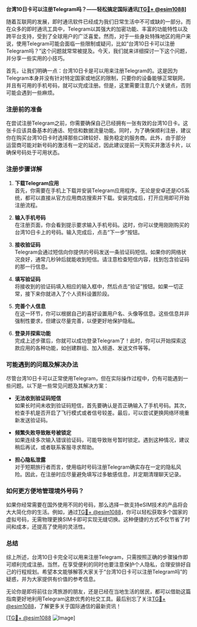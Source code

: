 **台湾10日卡可以注册Telegram吗？——轻松搞定国际通讯[[TG💪+ @esim1088](https://t.me/s/esim1088)]**

随着互联网的发展，即时通讯软件已经成为我们日常生活中不可或缺的一部分。而在众多的即时通讯工具中，Telegram以其强大的加密功能、丰富的功能特性以及跨平台支持，受到了全球用户的广泛喜爱。然而，对于一些身处特殊地区的用户来说，使用Telegram可能会面临一些限制或疑问，比如“台湾10日卡可以注册Telegram吗？”这个问题就常常被提及。今天，我们就来详细探讨一下这个问题，并分享一些实用的小技巧。

首先，让我们明确一点：台湾10日卡是可以用来注册Telegram的。这是因为Telegram本身并没有针对特定国家或地区的限制，只要你的设备能够正常联网，并且有可用的手机号码，就可以完成注册。但是，这里需要注意几个关键点，否则可能会遇到一些麻烦。

### 注册前的准备

在尝试注册Telegram之前，你需要确保自己已经拥有一张有效的台湾10日卡。这张卡应该具备基本的通话、短信和数据流量功能。同时，为了确保顺利注册，建议你在购买台湾10日卡时选择那些口碑较好、服务稳定的服务商。此外，由于部分运营商可能对新号码的激活有一定的延迟，因此建议提前一天购买并激活卡片，以确保号码处于可用状态。

### 注册步骤详解

1. **下载Telegram应用**  
   首先，你需要在手机上下载并安装Telegram应用程序。无论是安卓还是iOS系统，都可以直接从官方应用商店搜索并下载。安装完成后，打开应用即可开始注册流程。

2. **输入手机号码**  
   在注册页面，你会看到提示要求输入手机号码。这时，你可以使用刚刚购买的台湾10日卡上的号码。输入完成后，点击“下一步”按钮。

3. **接收验证码**  
   Telegram会通过短信向你提供的号码发送一条验证码短信。如果你的网络状况良好，通常几秒钟后就能收到短信。请注意检查短信内容，找到包含验证码的那一行信息。

4. **填写验证码**  
   将接收到的验证码填入相应的输入框中，然后点击“验证”按钮。如果一切正常，接下来你就进入了个人资料设置阶段。

5. **完善个人信息**  
   在这一环节，你可以根据自己的喜好设置用户名、头像等信息。这些信息并非强制性要求，但建议尽量完善，以便更好地保护隐私。

6. **登录并探索功能**  
   完成上述步骤后，你就可以成功登录Telegram了！此时，你可以开始探索这款应用的各种功能，如创建群组、加入频道、发送文件等等。

### 可能遇到的问题及解决办法

尽管台湾10日卡可以正常使用Telegram，但在实际操作过程中，仍有可能遇到一些问题。以下是一些常见问题及其解决方案：

- **无法收到验证码短信**  
  如果长时间未收到验证码短信，首先要确认是否正确输入了手机号码。其次，检查手机是否开启了飞行模式或者信号较差。最后，可以尝试更换网络环境重新发送验证码。

- **频繁失败导致账号被锁定**  
  如果连续多次输入错误验证码，可能导致账号暂时锁定。遇到这种情况，建议稍后再试，或者联系客服寻求帮助。

- **担心隐私泄露**  
  对于短期旅行者而言，使用临时号码注册Telegram确实存在一定的隐私风险。因此，在注册时应尽量避免填写过多敏感信息，并定期清理聊天记录。

### 如何更方便地管理境外号码？

如果你经常需要在国外使用不同的号码，那么选择一款支持eSIM技术的产品将会大大简化你的生活。例如，通过[TG💪+ @esim1088](https://t.me/s/esim1088)，你可以轻松获取多个国家的虚拟号码，无需物理更换SIM卡即可实现无缝切换。这种便捷的方式不仅节省了时间和成本，还提高了使用的灵活性。

### 总结

综上所述，台湾10日卡完全可以用来注册Telegram，只需按照正确的步骤操作即可顺利完成注册。当然，在享受便利的同时也要注意保护个人隐私，合理安排好自己的行程规划。希望本文能够解答大家关于“台湾10日卡可以注册Telegram吗”的疑惑，并为大家提供有价值的参考信息。

无论你是即将前往台湾旅游的朋友，还是已经在当地生活的居民，都可以借助这篇指南更好地利用Telegram这款优秀的社交工具。最后别忘了关注[TG💪+ @esim1088](https://t.me/s/esim1088)，了解更多关于国际通信的最新资讯！

[[TG💪+ @esim1088](https://t.me/s/esim1088) ![Image](https://i.postimg.cc/4NQfJmqS/Snipaste-2025-05-13-00-14-12.png)]